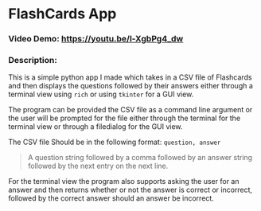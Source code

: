 # FlashCards App

### Video Demo:  <https://youtu.be/l-XgbPg4_dw>

### Description:

This is a simple python app I made which takes in a CSV file of Flashcards and then displays the questions followed by their answers either through a terminal view using ```rich``` or using ```tkinter``` for a GUI view.

The program can be provided the CSV file as a command line argument or the user will be prompted for the file either through the terminal for the terminal view or through a filedialog for the GUI view.

The CSV file Should be in the following format: 
```question, answer```

> A question string followed by a comma followed by an answer string followed by the next entry on the next line.

For the terminal view the program also supports asking the user for an answer and then returns whether or not the answer is correct or incorrect, followed by the correct answer should an answer be incorrect.